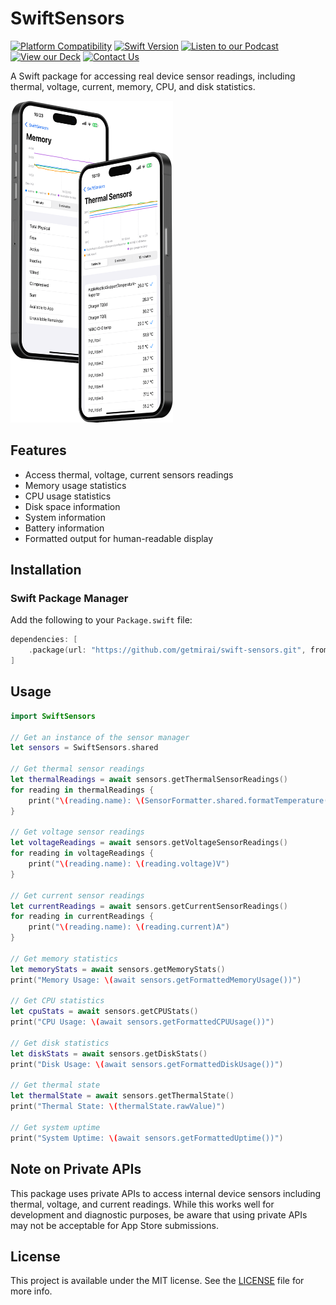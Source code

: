 # SwiftSensors

[![Platform Compatibility](https://img.shields.io/badge/Platforms-iOS-brightgreen)](https://swift.org/platforms/)
[![Swift Version](https://img.shields.io/badge/Swift-6.0-orange)](https://swift.org)
<a href="https://notebooklm.google.com/notebook/5851ef05-463e-4d30-bd9b-01f7668e8f8f/audio"><img src="https://img.shields.io/badge/Listen-Podcast-red" alt="Listen to our Podcast"></a>
<a href="https://docsend.com/view/x87pcxrnqutb9k2q"><img src="https://img.shields.io/badge/View-Our%20Deck-green" alt="View our Deck"></a>
<a href="mailto:dima@getmirai.co,Alexey@getmirai.co?subject=Interested%20in%20Mirai"><img src="https://img.shields.io/badge/Contact%20Us-Email-blue" alt="Contact Us"></a>

A Swift package for accessing real device sensor readings, including thermal, voltage, current, memory, CPU, and disk statistics.

<p align="left">
    <img src="Media/swift_sensors.png", width="260">
</p>

## Features

- Access thermal, voltage, current sensors readings
- Memory usage statistics
- CPU usage statistics
- Disk space information
- System information
- Battery information
- Formatted output for human-readable display

## Installation

### Swift Package Manager

Add the following to your `Package.swift` file:

```swift
dependencies: [
    .package(url: "https://github.com/getmirai/swift-sensors.git", from: "0.0.1")
]
```

## Usage

```swift
import SwiftSensors

// Get an instance of the sensor manager
let sensors = SwiftSensors.shared

// Get thermal sensor readings
let thermalReadings = await sensors.getThermalSensorReadings()
for reading in thermalReadings {
    print("\(reading.name): \(SensorFormatter.shared.formatTemperature(reading.temperature))")
}

// Get voltage sensor readings
let voltageReadings = await sensors.getVoltageSensorReadings()
for reading in voltageReadings {
    print("\(reading.name): \(reading.voltage)V")
}

// Get current sensor readings
let currentReadings = await sensors.getCurrentSensorReadings()
for reading in currentReadings {
    print("\(reading.name): \(reading.current)A")
}

// Get memory statistics
let memoryStats = await sensors.getMemoryStats()
print("Memory Usage: \(await sensors.getFormattedMemoryUsage())")

// Get CPU statistics
let cpuStats = await sensors.getCPUStats()
print("CPU Usage: \(await sensors.getFormattedCPUUsage())")

// Get disk statistics
let diskStats = await sensors.getDiskStats()
print("Disk Usage: \(await sensors.getFormattedDiskUsage())")

// Get thermal state
let thermalState = await sensors.getThermalState()
print("Thermal State: \(thermalState.rawValue)")

// Get system uptime
print("System Uptime: \(await sensors.getFormattedUptime())")
```

## Note on Private APIs

This package uses private APIs to access internal device sensors including thermal, voltage, and current readings. While this works well for development and diagnostic purposes, be aware that using private APIs may not be acceptable for App Store submissions.

## License

This project is available under the MIT license. See the [LICENSE](LICENSE) file for more info.

